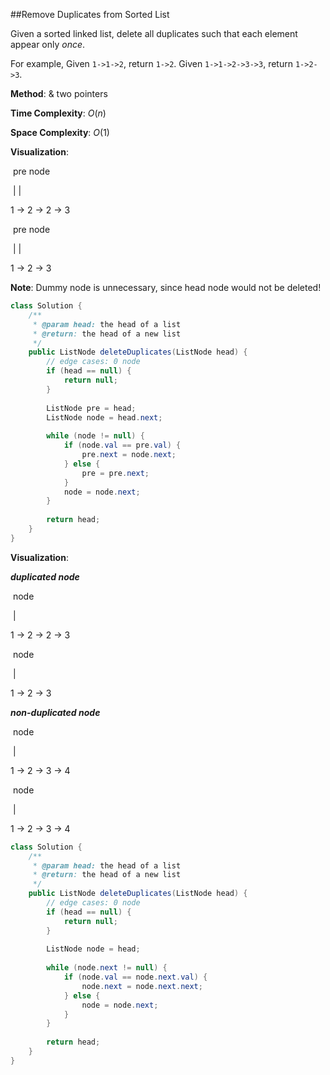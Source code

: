 ##Remove Duplicates from Sorted List

Given a sorted linked list, delete all duplicates such that each element appear only *once*.

For example,
Given `1->1->2`, return `1->2`.
Given `1->1->2->3->3`, return `1->2->3`.



**Method**: & two pointers

**Time Complexity**: ${O(n)}$

**Space Complexity**: ${O(1)}$

**Visualization**: 

​        pre    node

​          |       |

1  ->  2  ->  2  ->  3

​        pre    node

​          |       |

1  ->  2  ->  3



**Note**: Dummy node is unnecessary, since head node would not be deleted!

```java
class Solution {
    /**
     * @param head: the head of a list
     * @return: the head of a new list 
     */
    public ListNode deleteDuplicates(ListNode head) {
        // edge cases: 0 node
        if (head == null) {
            return null;
        }
        
        ListNode pre = head;
        ListNode node = head.next;
        
        while (node != null) {
            if (node.val == pre.val) {
                pre.next = node.next;
            } else {
                pre = pre.next;                
            }
            node = node.next;
        }
        
        return head;
    }
}
```

**Visualization**: 

***duplicated node***

​        node 

​          |       

1  ->  2  ->  2  ->  3

​        node

​          |       

1  ->  2  ->  3

***non-duplicated node***

​        node 

​          |       

1  ->  2  ->  3  ->  4

​	        node

​	           |       

1  ->  2  ->  3  ->  4

```java
class Solution {
    /**
     * @param head: the head of a list
     * @return: the head of a new list 
     */
    public ListNode deleteDuplicates(ListNode head) {
        // edge cases: 0 node
        if (head == null) {
            return null;
        }
        
        ListNode node = head;
        
        while (node.next != null) {
            if (node.val == node.next.val) {
                node.next = node.next.next;
            } else {
                node = node.next;
            }
        }
        
        return head;
    }
}
```



